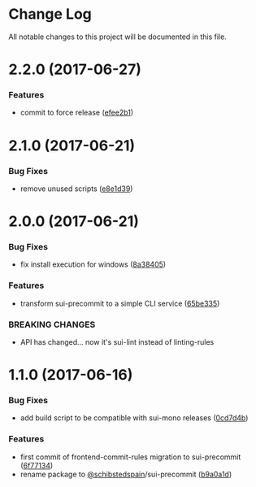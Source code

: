# Change Log

All notable changes to this project will be documented in this file.

<a name="2.2.0"></a>
# 2.2.0 (2017-06-27)


### Features

* commit to force release ([efee2b1](https://github.com/SUI-Components/sui/commit/efee2b1))



<a name="2.1.0"></a>
# 2.1.0 (2017-06-21)


### Bug Fixes

* remove unused scripts ([e8e1d39](https://github.com/SUI-Components/sui/commit/e8e1d39))



<a name="2.0.0"></a>
# 2.0.0 (2017-06-21)


### Bug Fixes

* fix install execution for windows ([8a38405](https://github.com/SUI-Components/sui/commit/8a38405))


### Features

* transform sui-precommit to a simple CLI service ([65be335](https://github.com/SUI-Components/sui/commit/65be335))


### BREAKING CHANGES

* API has changed... now it's sui-lint instead of linting-rules



<a name="1.1.0"></a>
# 1.1.0 (2017-06-16)


### Bug Fixes

* add build script to be compatible with sui-mono releases ([0cd7d4b](https://github.com/SUI-Components/sui/commit/0cd7d4b))


### Features

* first commit of frontend-commit-rules migration to sui-precommit ([6f77134](https://github.com/SUI-Components/sui/commit/6f77134))
* rename package to [@schibstedspain](https://github.com/schibstedspain)/sui-precommit ([b9a0a1d](https://github.com/SUI-Components/sui/commit/b9a0a1d))



